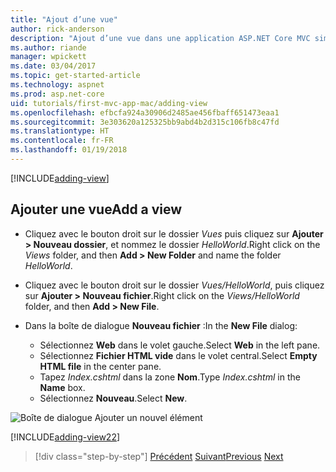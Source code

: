 ```yaml
---
title: "Ajout d’une vue"
author: rick-anderson
description: "Ajout d’une vue dans une application ASP.NET Core MVC simple"
ms.author: riande
manager: wpickett
ms.date: 03/04/2017
ms.topic: get-started-article
ms.technology: aspnet
ms.prod: asp.net-core
uid: tutorials/first-mvc-app-mac/adding-view
ms.openlocfilehash: efbcfa924a30906d2485ae456fbaff651473eaa1
ms.sourcegitcommit: 3e303620a125325bb9abd4b2d315c106fb8c47fd
ms.translationtype: HT
ms.contentlocale: fr-FR
ms.lasthandoff: 01/19/2018
---
```

[!INCLUDE[adding-view](../../includes/mvc-intro/adding_view1.md)]

## <a name="add-a-view"></a><span data-ttu-id="acb32-103">Ajouter une vue</span><span class="sxs-lookup"><span data-stu-id="acb32-103">Add a view</span></span> 

* <span data-ttu-id="acb32-104">Cliquez avec le bouton droit sur le dossier *Vues* puis cliquez sur **Ajouter > Nouveau dossier**, et nommez le dossier *HelloWorld*.</span><span class="sxs-lookup"><span data-stu-id="acb32-104">Right click on the *Views* folder, and then **Add > New Folder** and name the folder *HelloWorld*.</span></span>
* <span data-ttu-id="acb32-105">Cliquez avec le bouton droit sur le dossier *Vues/HelloWorld*, puis cliquez sur **Ajouter > Nouveau fichier**.</span><span class="sxs-lookup"><span data-stu-id="acb32-105">Right click on the *Views/HelloWorld* folder, and then **Add > New File**.</span></span>
* <span data-ttu-id="acb32-106">Dans la boîte de dialogue **Nouveau fichier** :</span><span class="sxs-lookup"><span data-stu-id="acb32-106">In the **New File** dialog:</span></span>

  * <span data-ttu-id="acb32-107">Sélectionnez **Web** dans le volet gauche.</span><span class="sxs-lookup"><span data-stu-id="acb32-107">Select **Web** in the left pane.</span></span>
  * <span data-ttu-id="acb32-108">Sélectionnez **Fichier HTML vide** dans le volet central.</span><span class="sxs-lookup"><span data-stu-id="acb32-108">Select **Empty HTML file** in the center pane.</span></span>
  * <span data-ttu-id="acb32-109">Tapez *Index.cshtml* dans la zone **Nom**.</span><span class="sxs-lookup"><span data-stu-id="acb32-109">Type *Index.cshtml* in the **Name** box.</span></span>
  * <span data-ttu-id="acb32-110">Sélectionnez **Nouveau**.</span><span class="sxs-lookup"><span data-stu-id="acb32-110">Select **New**.</span></span>

![Boîte de dialogue Ajouter un nouvel élément](adding-view/_static/add_view.png)

[!INCLUDE[adding-view22](../../includes/mvc-intro/adding_view2.md)]

>[!div class="step-by-step"]
<span data-ttu-id="acb32-112">[Précédent](adding-controller.md)
[Suivant](adding-model.md)</span><span class="sxs-lookup"><span data-stu-id="acb32-112">[Previous](adding-controller.md)
[Next](adding-model.md)</span></span>
